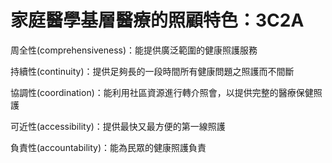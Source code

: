 # 家庭醫學基層醫療的照顧特色：3C2A
周全性(comprehensiveness)：能提供廣泛範圍的健康照護服務

持續性(continuity)：提供足夠長的一段時間所有健康問題之照護而不間斷

協調性(coordination)：能利用社區資源進行轉介照會，以提供完整的醫療保健照護

可近性(accessibility)：提供最快又最方便的第一線照護

負責性(accountability)：能為民眾的健康照護負責
